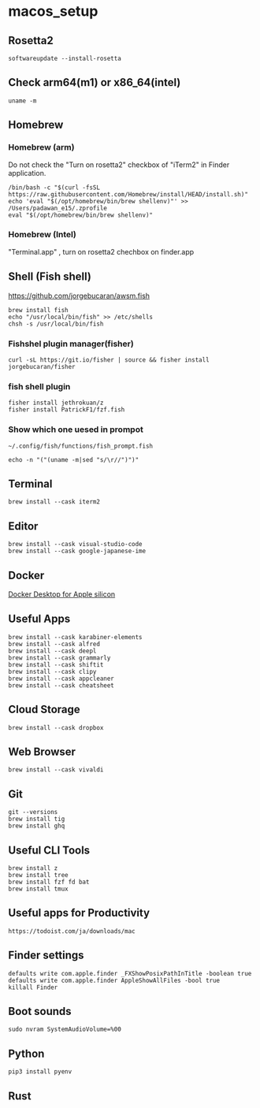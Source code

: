 # macos_setup

## Rosetta2

```
softwareupdate --install-rosetta
```

## Check arm64(m1) or x86_64(intel)

```
uname -m

```

## Homebrew

### Homebrew (arm)
Do not check the "Turn on rosetta2" checkbox of "iTerm2" in Finder application.


```iterm
/bin/bash -c "$(curl -fsSL https://raw.githubusercontent.com/Homebrew/install/HEAD/install.sh)"
echo 'eval "$(/opt/homebrew/bin/brew shellenv)"' >> /Users/padawan_e15/.zprofile
eval "$(/opt/homebrew/bin/brew shellenv)"
```

### Homebrew (Intel)
"Terminal.app" , turn on rosetta2 chechbox on finder.app




## Shell (Fish shell)
https://github.com/jorgebucaran/awsm.fish

```
brew install fish
echo "/usr/local/bin/fish" >> /etc/shells
chsh -s /usr/local/bin/fish 
```


### Fishshel plugin manager(fisher)
```
curl -sL https://git.io/fisher | source && fisher install jorgebucaran/fisher
```

### fish shell plugin
```
fisher install jethrokuan/z
fisher install PatrickF1/fzf.fish

```


### Show which one uesed in prompot 

`~/.config/fish/functions/fish_prompt.fish`
```
echo -n "("(uname -m|sed "s/\r//")")"
```


## Terminal

```
brew install --cask iterm2
```


## Editor
```
brew install --cask visual-studio-code
brew install --cask google-japanese-ime
```

## Docker

[Docker Desktop for Apple silicon](https://matsuand.github.io/docs.docker.jp.onthefly/docker-for-mac/apple-silicon/)


## Useful Apps

```
brew install --cask karabiner-elements
brew install --cask alfred
brew install --cask deepl
brew install --cask grammarly
brew install --cask shiftit
brew install --cask clipy
brew install --cask appcleaner
brew install --cask cheatsheet
```

## Cloud Storage

```
brew install --cask dropbox
```

## Web Browser

```
brew install --cask vivaldi
```

## Git

```
git --versions
brew install tig
brew install ghq
```

## Useful CLI Tools

```
brew install z
brew install tree
brew install fzf fd bat
brew install tmux
```

## Useful apps for Productivity

```
https://todoist.com/ja/downloads/mac
```


## Finder settings

```
defaults write com.apple.finder _FXShowPosixPathInTitle -boolean true
defaults write com.apple.finder AppleShowAllFiles -bool true
killall Finder
```

## Boot sounds

```
sudo nvram SystemAudioVolume=%00
```

## Python

```
pip3 install pyenv
```

## Rust

